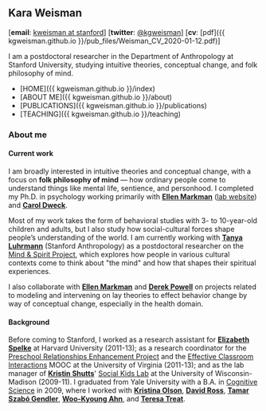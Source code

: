 ## Kara Weisman

[**email**: [kweisman at stanford](mailto:kweisman@stanford.edu)] [**twitter**: [@kgweisman](https://twitter.com/kgweisman)] [**cv**: [pdf]({{ kgweisman.github.io }}/pub_files/Weisman_CV_2020-01-12.pdf)]

I am a postdoctoral researcher in the Department of Anthropology at Stanford University, studying intuitive theories, conceptual change, and folk philosophy of mind.

* [HOME]({{ kgweisman.github.io }}/index)
* [ABOUT ME]({{ kgweisman.github.io }}/about)
* [PUBLICATIONS]({{ kgweisman.github.io }}/publications)
* [TEACHING]({{ kgweisman.github.io }}/teaching)

### About me

#### Current work

I am broadly interested in intuitive theories and conceptual change, with a focus on **folk philosophy of mind** — how ordinary people come to understand things like mental life, sentience, and personhood. I completed my Ph.D. in psychology working primarily with **[Ellen Markman](https://profiles.stanford.edu/ellen-markman)** ([lab website](https://markmanlab.stanford.edu)) and **[Carol Dweck](https://profiles.stanford.edu/carol-dweck)**.

Most of my work takes the form of behavioral studies with 3- to 10-year-old children and adults, but I also study how social-cultural forces shape people’s understanding of the world. I am currently working with **[Tanya Luhrmann](http://luhrmann.net/)** (Stanford Anthropology) as a postdoctoral researcher on the [Mind & Spirit Project](http://spiritualcuriosityandthemind.stanford.edu/), which explores how people in various cultural contexts come to think about "the mind" and how that shapes their spiritual experiences.

I also collaborate with **[Ellen Markman](https://profiles.stanford.edu/ellen-markman)** and **[Derek Powell](http://www.derekmpowell.com/)** on projects related to modeling and intervening on lay theories to effect behavior change by way of conceptual change, especially in the health domain.

#### Background

Before coming to Stanford, I worked as a research assistant for **[Elizabeth Spelke](https://software.rc.fas.harvard.edu/lds/research/spelke/elizabeth-spelke/)** at Harvard University (2011-13); as a research coordinator for the [Preschool Relationships Enhancement Project](https://curry.virginia.edu/faculty-research/centers-labs-projects/castl/preschool-relationships-enhancement-project-prep) and the [Effective Classroom Interactions](https://www.mooc-list.com/course/effective-classroom-interactions-supporting-young-children%E2%80%99s-development-coursera) MOOC at the University of Virginia (2011-13); and as the lab manager of **[Kristin Shutts](https://psych.wisc.edu/staff/shutts-kristin/)**' [Social Kids Lab](http://www.waisman.wisc.edu/socialkids/) at the University of Wisconsin-Madison (2009-11). I graduated from Yale University with a B.A. in [Cognitive Science](http://cogsci.yale.edu/) in 2009, where I worked with **[Kristina Olson](http://depts.washington.edu/scdlab/)**, **[David Ross](http://medicine.yale.edu/psychiatry/people/david_a_ross.profile)**, **[Tamar Szabó Gendler](http://tamar-gendler.yale.edu/)**, **[Woo-Kyoung Ahn](http://ahnthinkinglab.yale.edu/)**, and **[Teresa Treat](https://psychology.uiowa.edu/people/teresa-treat)**.

